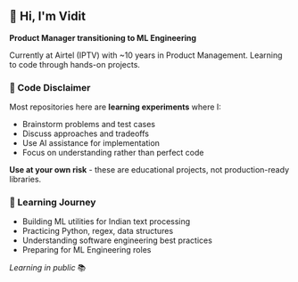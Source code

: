 ## 👋 Hi, I'm Vidit

**Product Manager transitioning to ML Engineering**

Currently at Airtel (IPTV) with ~10 years in Product Management. Learning to code through hands-on projects.

### 🚧 Code Disclaimer
Most repositories here are **learning experiments** where I:
- Brainstorm problems and test cases
- Discuss approaches and tradeoffs  
- Use AI assistance for implementation
- Focus on understanding rather than perfect code

**Use at your own risk** - these are educational projects, not production-ready libraries.

### 🎯 Learning Journey
- Building ML utilities for Indian text processing
- Practicing Python, regex, data structures
- Understanding software engineering best practices
- Preparing for ML Engineering roles

*Learning in public* 📚
